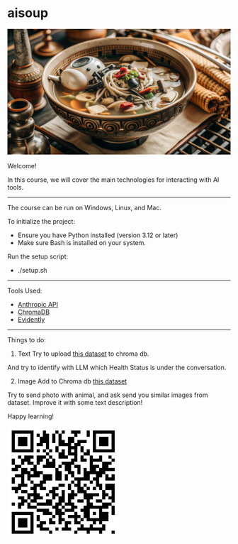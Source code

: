 # aisoup
<img src="files/img/0_aisoup.png">
 
Welcome!

In this course, we will cover the main technologies for interacting with AI tools.

---

The course can be run on Windows, Linux, and Mac.

To initialize the project:
- Ensure you have Python installed (version 3.12 or later)
- Make sure Bash is installed on your system.

Run the setup script:
- ./setup.sh

---

Tools Used:
- [Anthropic API](https://console.anthropic.com/dashboard)
- [ChromaDB](https://docs.trychroma.com/)
- [Evidently](https://docs.evidentlyai.com/)

---

Things to do:
1. Text
Try to upload [this dataset](https://www.kaggle.com/datasets/suchintikasarkar/sentiment-analysis-for-mental-health) to chroma db.

And try to identify with LLM which Health Status is under the conversation.

2. Image
Add to Chroma db [this dataset](https://www.kaggle.com/datasets/anthonytherrien/image-classification-64-classes-animal)

Try to send photo with animal, and ask send you similar images from dataset. Improve it with some text description!

Happy learning!

<img src="files/img/qr_code.png" width="50%">
